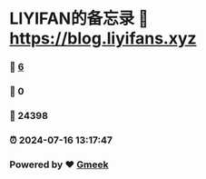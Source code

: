 # LIYIFAN的备忘录 :link: https://blog.liyifans.xyz 
### :page_facing_up: [6](https://blog.liyifans.xyz/tag.html) 
### :speech_balloon: 0 
### :hibiscus: 24398 
### :alarm_clock: 2024-07-16 13:17:47 
### Powered by :heart: [Gmeek](https://github.com/Meekdai/Gmeek)
